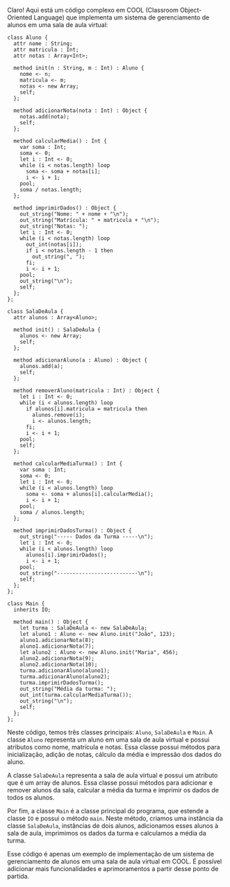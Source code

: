 Claro! Aqui está um código complexo em COOL (Classroom Object-Oriented Language) que implementa um sistema de gerenciamento de alunos em uma sala de aula virtual:

```cool
class Aluno {
  attr nome : String;
  attr matricula : Int;
  attr notas : Array<Int>;

  method init(n : String, m : Int) : Aluno {
    nome <- n;
    matricula <- m;
    notas <- new Array;
    self;
  };

  method adicionarNota(nota : Int) : Object {
    notas.add(nota);
    self;
  };

  method calcularMedia() : Int {
    var soma : Int;
    soma <- 0;
    let i : Int <- 0;
    while (i < notas.length) loop
      soma <- soma + notas[i];
      i <- i + 1;
    pool;
    soma / notas.length;
  };

  method imprimirDados() : Object {
    out_string("Nome: " + nome + "\n");
    out_string("Matrícula: " + matricula + "\n");
    out_string("Notas: ");
    let i : Int <- 0;
    while (i < notas.length) loop
      out_int(notas[i]);
      if i < notas.length - 1 then
        out_string(", ");
      fi;
      i <- i + 1;
    pool;
    out_string("\n");
    self;
  };
};

class SalaDeAula {
  attr alunos : Array<Aluno>;

  method init() : SalaDeAula {
    alunos <- new Array;
    self;
  };

  method adicionarAluno(a : Aluno) : Object {
    alunos.add(a);
    self;
  };

  method removerAluno(matricula : Int) : Object {
    let i : Int <- 0;
    while (i < alunos.length) loop
      if alunos[i].matricula = matricula then
        alunos.remove(i);
        i <- alunos.length;
      fi;
      i <- i + 1;
    pool;
    self;
  };

  method calcularMediaTurma() : Int {
    var soma : Int;
    soma <- 0;
    let i : Int <- 0;
    while (i < alunos.length) loop
      soma <- soma + alunos[i].calcularMedia();
      i <- i + 1;
    pool;
    soma / alunos.length;
  };

  method imprimirDadosTurma() : Object {
    out_string("----- Dados da Turma -----\n");
    let i : Int <- 0;
    while (i < alunos.length) loop
      alunos[i].imprimirDados();
      i <- i + 1;
    pool;
    out_string("--------------------------\n");
    self;
  };
};

class Main {
  inherits IO;

  method main() : Object {
    let turma : SalaDeAula <- new SalaDeAula;
    let aluno1 : Aluno <- new Aluno.init("João", 123);
    aluno1.adicionarNota(8);
    aluno1.adicionarNota(7);
    let aluno2 : Aluno <- new Aluno.init("Maria", 456);
    aluno2.adicionarNota(9);
    aluno2.adicionarNota(10);
    turma.adicionarAluno(aluno1);
    turma.adicionarAluno(aluno2);
    turma.imprimirDadosTurma();
    out_string("Média da turma: ");
    out_int(turma.calcularMediaTurma());
    out_string("\n");
    self;
  };
};
```

Neste código, temos três classes principais: `Aluno`, `SalaDeAula` e `Main`. A classe `Aluno` representa um aluno em uma sala de aula virtual e possui atributos como nome, matrícula e notas. Essa classe possui métodos para inicialização, adição de notas, cálculo da média e impressão dos dados do aluno.

A classe `SalaDeAula` representa a sala de aula virtual e possui um atributo que é um array de alunos. Essa classe possui métodos para adicionar e remover alunos da sala, calcular a média da turma e imprimir os dados de todos os alunos.

Por fim, a classe `Main` é a classe principal do programa, que estende a classe `IO` e possui o método `main`. Neste método, criamos uma instância da classe `SalaDeAula`, instâncias de dois alunos, adicionamos esses alunos à sala de aula, imprimimos os dados da turma e calculamos a média da turma.

Esse código é apenas um exemplo de implementação de um sistema de gerenciamento de alunos em uma sala de aula virtual em COOL. É possível adicionar mais funcionalidades e aprimoramentos a partir desse ponto de partida.